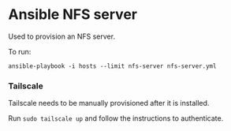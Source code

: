 # Ansible NFS server

Used to provision an NFS server.

To run:

```
ansible-playbook -i hosts --limit nfs-server nfs-server.yml
```

### Tailscale

Tailscale needs to be manually provisioned after it is installed.  

Run `sudo tailscale up` and follow the instructions to authenticate.
